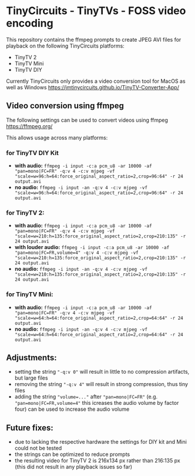 # TinyCircuits - TinyTVs - FOSS video encoding

This repository contains the ffmpeg prompts to create JPEG AVI files for playback on the following TinyCircuits platforms:
* TinyTV 2
* TinyTV Mini
* TinyTV DIY

Currently TinyCircuits only provides a video conversion tool for MacOS as well as Windows https://jmtinycircuits.github.io/TinyTV-Converter-App/

## Video conversion using ffmpeg

The following settings can be used to convert videos using ffmpeg https://ffmpeg.org/

This allows usage across many platforms:

### for TinyTV DIY Kit
- **with audio:** `ffmpeg -i input -c:a pcm_u8 -ar 10000 -af "pan=mono|FC=FR" -q:v 4 -c:v mjpeg -vf "scale=w=96:h=64:force_original_aspect_ratio=2,crop=96:64" -r 24 output.avi`
- **no audio:** `ffmpeg -i input -an -q:v 4 -c:v mjpeg -vf "scale=w=96:h=64:force_original_aspect_ratio=2,crop=96:64" -r 24 output.avi`

### for TinyTV 2:
- **with audio:** `ffmpeg -i input -c:a pcm_u8 -ar 10000 -af "pan=mono|FC=FR" -q:v 4 -c:v mjpeg -vf "scale=w=210:h=135:force_original_aspect_ratio=2,crop=210:135" -r 24 output.avi`
- **with louder audio:** `ffmpeg -i input -c:a pcm_u8 -ar 10000 -af "pan=mono|FC=FR,volume=4" -q:v 4 -c:v mjpeg -vf "scale=w=210:h=135:force_original_aspect_ratio=2,crop=210:135" -r 24 output.avi`
- **no audio:** `ffmpeg -i input -an -q:v 4 -c:v mjpeg -vf "scale=w=210:h=135:force_original_aspect_ratio=2,crop=210:135" -r 24 output.avi`

### for TinyTV Mini:
- **with audio:** `ffmpeg -i input -c:a pcm_u8 -ar 10000 -af "pan=mono|FC=FR" -q:v 4 -c:v mjpeg -vf "scale=w=64:h=64:force_original_aspect_ratio=2,crop=64:64" -r 24 output.avi`
- **no audio:** `ffmpeg -i input -an -q:v 4 -c:v mjpeg -vf "scale=w=64:h=64:force_original_aspect_ratio=2,crop=64:64" -r 24 output.avi`

## Adjustments:
- setting the string `"-q:v 0"` will result in little to no compression artifacts, but large files
- removing the string `"-q:v 4"` will result in strong compression, thus tiny files
- adding the string `"volume=..."` after `"pan=mono|FC=FR"` (e.g. `"pan=mono|FC=FR,volume=4"` this icreases the audio volume by factor four) can be used to increase the audio volume

## Future fixes:
- due to lacking the respective hardware the settings for DIY kit and Mini could not be tested
- the strings can be optimized to reduce prompts
- the resulting video for TinyTV 2 is 216x134 px rather than 216:135 px (this did not result in any playback issues so far)
